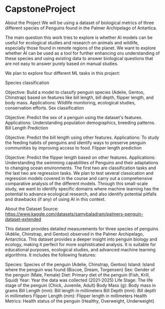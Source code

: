 # CapstoneProject

About the Project
We will be using a dataset of biological metrics of three different species of Penguins found in the Palmer Archipelago of Antartica.

The main question this work tries to explore is whether AI models can be useful for ecological studies and research on animals and wildlife, especially those found in remote regions of the planet. We want to explore whether AI can be used as a tool for further enhancing oru understanding of these species and using existing data to answer biological questions that are not easy to answer purely based on manual studies.

We plan to explore four different ML tasks in this project:

Species classification

Objective: Build a model to classify penguin species (Adelie, Gentoo, Chinstrap) based on features like bill length, bill depth, flipper length, and body mass.
Applications: Wildlife monitoring, ecological studies, conservation efforts.
Sex classification

Objective: Predict the sex of a penguin using the dataset's features.
Applications: Understanding population demographics, breeding patterns.
Bill Length Prediction

Objective: Predict the bill length using other features.
Applications: To study the feeding habits of penguins and identify ways to preserve penguin communities by improving access to food.
Flipper length prediction

Objective: Predict the flipper length based on other features.
Applications: Understanding the swimming capabilities of Penguins and their adaptations to changing ocean environments.
The first two are classification tasks and the last two are regression tasks. We plan to test several classication and regression models covered in the course and carry out a comprehensive comparative analysis of the different models. Through this small-scale study, we want to identify specific domains where machine learning has the potential to advance ecological research, and also identify potential pitfalls and drawbacks (if any) of using AI in this context.

About the Dataset
Source: https://www.kaggle.com/datasets/samybaladram/palmers-penguin-dataset-extended

This dataset provides detailed measurements for three species of penguins (Adélie, Chinstrap, and Gentoo) observed in the Palmer Archipelago, Antarctica. This dataset provides a deeper insight into penguin biology and ecology, making it perfect for more sophisticated analysis. It is suitable for educational purposes, ecological studies, and advanced machine learning algorithms. It includes the following features:

Species: Species of the penguin (Adelie, Chinstrap, Gentoo)
Island: Island where the penguin was found (Biscoe, Dream, Torgensen)
Sex: Gender of the penguin (Male, Female)
Diet: Primary diet of the penguin (Fish, Krill, Squid)
Year: Year the data was collected (2021-2025)
Life Stage: The life stage of the penguin (Chick, Juvenile, Adult)
Body Mass (g): Body mass in grams
Bill Length (mm): Bill length in millimeters
Bill Depth (mm): Bill depth in millimeters
Flipper Length (mm): Flipper length in millimeters
Health Metrics: Health status of the penguin (Healthy, Overweight, Underweight)
